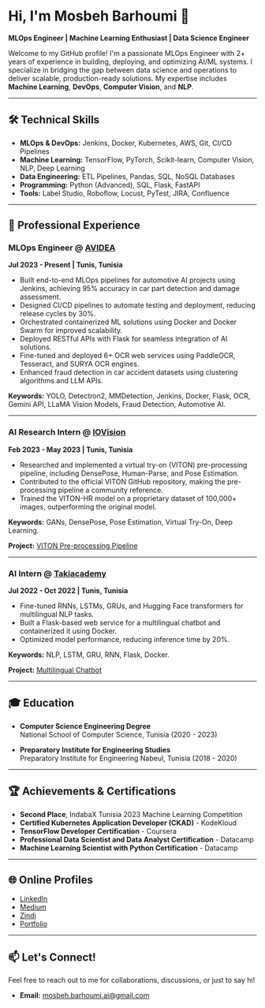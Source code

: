 # Hi, I'm Mosbeh Barhoumi 👋

**MLOps Engineer | Machine Learning Enthusiast | Data Science Engineer**

Welcome to my GitHub profile! I'm a passionate MLOps Engineer with 2+ years of experience in building, deploying, and optimizing AI/ML systems. I specialize in bridging the gap between data science and operations to deliver scalable, production-ready solutions. My expertise includes **Machine Learning**, **DevOps**, **Computer Vision**, and **NLP**.

---

## 🛠️ Technical Skills

- **MLOps & DevOps:** Jenkins, Docker, Kubernetes, AWS, Git, CI/CD Pipelines
- **Machine Learning:** TensorFlow, PyTorch, Scikit-learn, Computer Vision, NLP, Deep Learning
- **Data Engineering:** ETL Pipelines, Pandas, SQL, NoSQL Databases
- **Programming:** Python (Advanced), SQL, Flask, FastAPI
- **Tools:** Label Studio, Roboflow, Locust, PyTest, JIRA, Confluence

---

## 💼 Professional Experience

### **MLOps Engineer** @ [AVIDEA](https://www.avidea.ai/)  
**Jul 2023 - Present | Tunis, Tunisia**  
- Built end-to-end MLOps pipelines for automotive AI projects using Jenkins, achieving 95% accuracy in car part detection and damage assessment.
- Designed CI/CD pipelines to automate testing and deployment, reducing release cycles by 30%.
- Orchestrated containerized ML solutions using Docker and Docker Swarm for improved scalability.
- Deployed RESTful APIs with Flask for seamless integration of AI solutions.
- Fine-tuned and deployed 6+ OCR web services using PaddleOCR, Tesseract, and SURYA OCR engines.
- Enhanced fraud detection in car accident datasets using clustering algorithms and LLM APIs.

**Keywords:** YOLO, Detectron2, MMDetection, Jenkins, Docker, Flask, OCR, Gemini API, LLaMA Vision Models, Fraud Detection, Automotive AI.

---

### **AI Research Intern** @ [IOVision](https://iovision.ai/)  
**Feb 2023 - May 2023 | Tunis, Tunisia**  
- Researched and implemented a virtual try-on (VITON) pre-processing pipeline, including DensePose, Human-Parse, and Pose Estimation.
- Contributed to the official VITON GitHub repository, making the pre-processing pipeline a community reference.
- Trained the VITON-HR model on a proprietary dataset of 100,000+ images, outperforming the original model.

**Keywords:** GANs, DensePose, Pose Estimation, Virtual Try-On, Deep Learning.

**Project:** [VITON Pre-processing Pipeline](https://github.com/MosbehBarhoumi/VITON-PRE-PROCESSING)

---

### **AI Intern** @ [Takiacademy](https://takiacademy.com/)  
**Jul 2022 - Oct 2022 | Tunis, Tunisia**  
- Fine-tuned RNNs, LSTMs, GRUs, and Hugging Face transformers for multilingual NLP tasks.
- Built a Flask-based web service for a multilingual chatbot and containerized it using Docker.
- Optimized model performance, reducing inference time by 20%.

**Keywords:** NLP, LSTM, GRU, RNN, Flask, Docker.

**Project:** [Multilingual Chatbot](https://github.com/MosbehBarhoumi/Chatbot)

---

## 🎓 Education

- **Computer Science Engineering Degree**  
  National School of Computer Science, Tunisia (2020 - 2023)

- **Preparatory Institute for Engineering Studies**  
  Preparatory Institute for Engineering Nabeul, Tunisia (2018 - 2020)

---

## 🏆 Achievements & Certifications

- **Second Place**, IndabaX Tunisia 2023 Machine Learning Competition
- **Certified Kubernetes Application Developer (CKAD)** - KodeKloud
- **TensorFlow Developer Certification** - Coursera
- **Professional Data Scientist and Data Analyst Certification** - Datacamp
- **Machine Learning Scientist with Python Certification** - Datacamp

---

## 🌐 Online Profiles

- [LinkedIn](https://www.linkedin.com/in/mosbeh-barhoumi/)
- [Medium](https://medium.com/@Mosbeh_Barhoumi)
- [Zindi](https://zindi.africa/users/Mosbeh)
- [Portfolio](https://mosbehbarhoumi.github.io/mosbeh.github.io/)

---

## 📫 Let's Connect!

Feel free to reach out to me for collaborations, discussions, or just to say hi!  
- **Email:** [mosbeh.barhoumi.ai@gmail.com](mailto:mosbeh.barhoumi.ai@gmail.com)  
